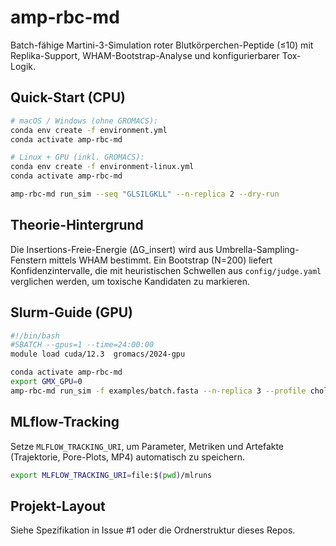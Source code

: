 # amp-rbc-md

Batch-fähige Martini-3-Simulation roter Blutkörperchen-Peptide (≤10) mit Replika-Support, WHAM-Bootstrap-Analyse und konfigurierbarer Tox-Logik.

## Quick-Start (CPU)

```bash
# macOS / Windows (ohne GROMACS):
conda env create -f environment.yml
conda activate amp-rbc-md

# Linux + GPU (inkl. GROMACS):
conda env create -f environment-linux.yml
conda activate amp-rbc-md

amp-rbc-md run_sim --seq "GLSILGKLL" --n-replica 2 --dry-run
```

## Theorie-Hintergrund

Die Insertions-Freie-Energie (ΔG_insert) wird aus Umbrella-Sampling-Fenstern mittels WHAM bestimmt. Ein Bootstrap (N=200) liefert Konfidenzintervalle, die mit heuristischen Schwellen aus `config/judge.yaml` verglichen werden, um toxische Kandidaten zu markieren.

## Slurm-Guide (GPU)

```bash
#!/bin/bash
#SBATCH --gpus=1 --time=24:00:00
module load cuda/12.3  gromacs/2024-gpu

conda activate amp-rbc-md
export GMX_GPU=0
amp-rbc-md run_sim -f examples/batch.fasta --n-replica 3 --profile chol_high --gpu 0
```

## MLflow-Tracking

Setze `MLFLOW_TRACKING_URI`, um Parameter, Metriken und Artefakte (Trajektorie, Pore-Plots, MP4) automatisch zu speichern.

```bash
export MLFLOW_TRACKING_URI=file:$(pwd)/mlruns
```

## Projekt-Layout

Siehe Spezifikation in Issue #1 oder die Ordnerstruktur dieses Repos.
